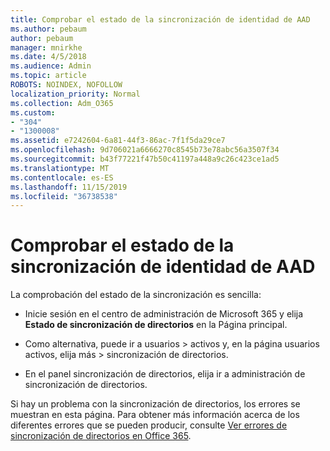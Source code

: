 ```yaml
---
title: Comprobar el estado de la sincronización de identidad de AAD
ms.author: pebaum
author: pebaum
manager: mnirkhe
ms.date: 4/5/2018
ms.audience: Admin
ms.topic: article
ROBOTS: NOINDEX, NOFOLLOW
localization_priority: Normal
ms.collection: Adm_O365
ms.custom:
- "304"
- "1300008"
ms.assetid: e7242604-6a81-44f3-86ac-7f1f5da29ce7
ms.openlocfilehash: 9d706021a6666270c8545b73e78abc56a3507f34
ms.sourcegitcommit: b43f77221f47b50c41197a448a9c26c423ce1ad5
ms.translationtype: MT
ms.contentlocale: es-ES
ms.lasthandoff: 11/15/2019
ms.locfileid: "36738538"
---
```

# <a name="check-aad-identity-sync-status"></a>Comprobar el estado de la sincronización de identidad de AAD

La comprobación del estado de la sincronización es sencilla:
  
- Inicie sesión en el centro de administración de Microsoft 365 y elija **Estado de sincronización de directorios** en la Página principal.

- Como alternativa, puede ir a usuarios \> activos y, en la página usuarios activos, elija más \> sincronización de directorios.

- En el panel sincronización de directorios, elija ir a administración de sincronización de directorios.

Si hay un problema con la sincronización de directorios, los errores se muestran en esta página. Para obtener más información acerca de los diferentes errores que se pueden producir, consulte [Ver errores de sincronización de directorios en Office 365](https://docs.microsoft.com//office365/enterprise/identify-directory-synchronization-errors).
  